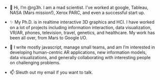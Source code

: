 - 👋 Hi, I’m @rg3h. I am a mad scientist. I've worked at google, Tableau, NASA (Mars mission!), Xerox PARC, and even a successful start up.


- ✨ My Ph.D. is in realtime interactive 3D graphics and HCI. I have worked on a lot of projects including information interaction, data visualization, VR/AR, phones, television, travel, genetics, and healthcare. My work has been all over, from Mars to Google I/O. 


- 👀 I write mostly javascript, manage small teams, and am I’m interested in developing human-centric AR applications, new information models, data visualizations, and generally collaborating with interesting people on challenging problems.


- 📫 Sleuth out my email if you want to talk.

<!---
rg3h/rg3h is a ✨ special ✨ repository because its `README.md` (this file) appears on your GitHub profile.
You can click the Preview link to take a look at your changes.
--->
